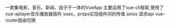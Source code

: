 一款集电影、音乐、新闻、段子于一体的VueApp
主要运用了vue-cli框架,使用了vue-aplayer音乐播放器插件
vuex，props实现组件间的传值
axios 请求api
vue-router路由切换